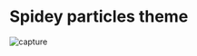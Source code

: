# Spidey particles theme

![capture](https://user-images.githubusercontent.com/24982317/63226259-69c42800-c19d-11e9-9996-99dd620ced92.png)
